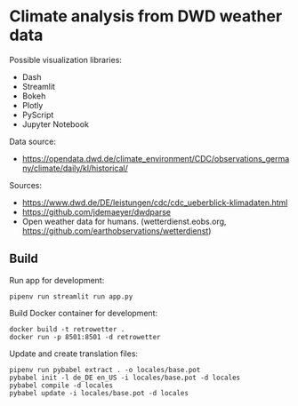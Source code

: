 # Climate analysis from DWD weather data

Possible visualization libraries:
 - Dash
 - Streamlit
 - Bokeh
 - Plotly
 - PyScript
 - Jupyter Notebook

Data source:
 - https://opendata.dwd.de/climate_environment/CDC/observations_germany/climate/daily/kl/historical/

Sources:
 - https://www.dwd.de/DE/leistungen/cdc/cdc_ueberblick-klimadaten.html
 - https://github.com/jdemaeyer/dwdparse
 - Open weather data for humans. (wetterdienst.eobs.org, https://github.com/earthobservations/wetterdienst)

## Build
Run app for development:

    pipenv run streamlit run app.py

Build Docker container for development:

    docker build -t retrowetter .
    docker run -p 8501:8501 -d retrowetter

Update and create translation files:

    pipenv run pybabel extract . -o locales/base.pot
    pybabel init -l de_DE en_US -i locales/base.pot -d locales
    pybabel compile -d locales
    pybabel update -i locales/base.pot -d locales
